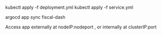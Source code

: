 kubectl apply -f deployment.yml
kubectl apply -f service.yml

argocd app sync fiscal-dash

Access app externally at nodeIP:nodeport , or internally at clusterIP:port